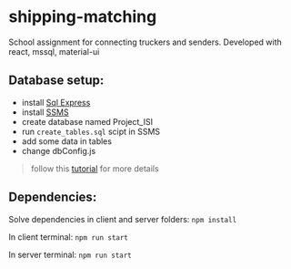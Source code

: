 # shipping-matching
School assignment for connecting truckers and senders. Developed with react, mssql, material-ui

## Database setup:
- install [Sql Express][link1]
- install [SSMS][link2]
- create database named Project_ISI
- run `create_tables.sql` scipt in SSMS
- add some data in tables
- change dbConfig.js
> follow this [tutorial][linkyt] for more details

## Dependencies:

Solve dependencies in client and server folders: 
`npm install`

In client terminal:
`npm run start`
  
In server terminal:
`npm run start`

[linkyt]: https://www.youtube.com/watch?v=Uh2JCSUjA_E&list=LL&index=2

[link1]: https://www.microsoft.com/en-us/sql-server/sql-server-downloads

[link2]: https://docs.microsoft.com/en-us/sql/ssms/download-sql-server-management-studio-ssms?view=sql-server-ver15
